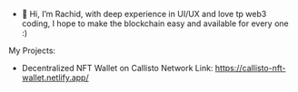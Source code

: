 - 👋 Hi, I’m Rachid, with deep experience in UI/UX and love tp web3 coding, I hope to make the blockchain easy and available for every one :)

My Projects:
- Decentralized NFT Wallet on Callisto Network
Link: https://callisto-nft-wallet.netlify.app/

<!---
dragnoir/dragnoir is a ✨ special ✨ repository because its `README.md` (this file) appears on your GitHub profile.
You can click the Preview link to take a look at your changes.
--->
